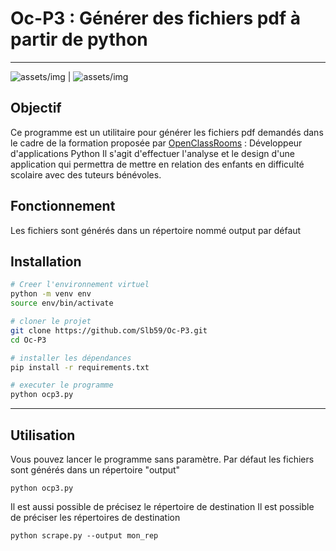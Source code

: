 # Oc-P3 : Générer des fichiers pdf à partir de python
---
![assets/img](logo_dev4u.png) | ![assets/img](logo_learnhome.png)

## Objectif
Ce programme est un utilitaire pour générer les fichiers pdf demandés dans le cadre de la formation 
proposée par [OpenClassRooms](https://openclassrooms.com/fr/) : Développeur d'applications Python
Il s'agit d'effectuer l'analyse et le design d'une application qui permettra de mettre en relation 
des enfants en difficulté scolaire avec des tuteurs bénévoles.

## Fonctionnement
Les fichiers sont générés dans un répertoire nommé output par défaut

## Installation
```bash
# Creer l'environnement virtuel
python -m venv env
source env/bin/activate

# cloner le projet
git clone https://github.com/Slb59/Oc-P3.git
cd Oc-P3

# installer les dépendances
pip install -r requirements.txt

# executer le programme
python ocp3.py
```
---

## Utilisation
Vous pouvez lancer le programme sans paramètre. Par défaut les fichiers sont générés dans un répertoire "output"
```shell
python ocp3.py
```
Il est aussi possible de précisez le répertoire de destination
Il est possible de préciser les répertoires de destination
```shell
python scrape.py --output mon_rep
```

